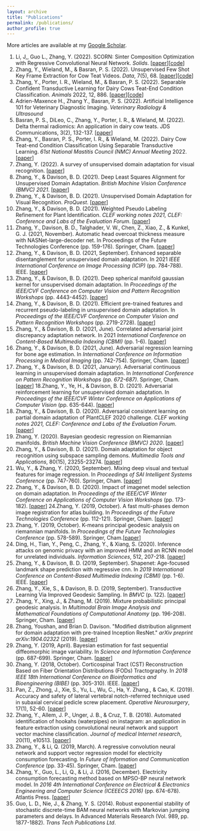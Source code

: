 ```yaml
---
layout: archive
title: "Publications"
permalink: /publications/
author_profile: true
---
```

More articles are available at my [Google Scholar](https://scholar.google.com/citations?user=47ItLM8AAAAJ&hl=en).

1. Li, J,, Guo L., Zhang, Y. (2022). SCORN: Sinter Composition Optimization with Regressive Convolutional Neural Network. <em>Solids</em>. \[[paper](https://github.com/YoushanZhang/YoushanZhang.github.io/blob/master/files/Unsupervised%20Few%20Shot%20Key%20Frame%20Extractionpdf)\]\[[code](https://github.com/YoushanZhang/SCORN)\]
2. Zhang, Y., Wieland, M., & Basran, P. S. (2022). Unsupervised Few Shot Key Frame Extraction for Cow Teat Videos. <em>Data</em>, 7(5), 68. \[[paper](https://github.com/YoushanZhang/YoushanZhang.github.io/blob/master/files/Unsupervised%20Few%20Shot%20Key%20Frame%20Extraction%20for%20Cow%20Teat%20Videos.pdf)\]\[[code](https://github.com/YoushanZhang/UFSKFE)\]
3. Zhang, Y., Porter, I. R., Wieland, M., & Basran, P. S. (2022). Separable Confident Transductive Learning for Dairy Cows Teat-End Condition Classification. <em>Animals</em> 2022, 12, 886. \[[paper](https://github.com/YoushanZhang/YoushanZhang.github.io/blob/master/files/Separable%20Confident%20Transductive%20Learning%20for%20Dairy%20Cows.pdf)\]\[[code](https://github.com/YoushanZhang/SCTL)\]
4. Adrien-Maxence H., Zhang Y., Basran, P. S. (2022). Artificial Intelligence 101 for Veterinary Diagnostic Imaging. <em>Veterinary Radiology & Ultrasound</em>
5. Basran, P. S., DiLeo, C., Zhang, Y., Porter, I. R., & Wieland, M. (2022). Delta thermal radiomics: An application in dairy cow teats. JDS Communications, 3(2), 132-137. \[[paper](https://github.com/YoushanZhang/YoushanZhang.github.io/blob/master/files/Delta%20thermal%20radiomics%20An%20application%20in%20dairy.pdf)\]
6. Zhang, Y., Basran, P. S., Porter, I. R., & Wieland, M. (2022). Dairy Cow Teat-end Condition Classification Using Separable Transductive Learning. <em>61st National Mastitis Council (NMC) Annual Meeting</em> 2022. \[[paper](https://github.com/YoushanZhang/YoushanZhang.github.io/blob/master/files/Dairy%20Cow%20Teat-end%20Condition%20Classification%20Using%20Separable%20Transductive%20Learning.pdf)\]
7. Zhang, Y. (2022). A survey of unsupervised domain adaptation for visual recognition. \[[paper](https://github.com/YoushanZhang/YoushanZhang.github.io/blob/master/files/A%20Survey%20of%20Unsupervised%20Domain%20Adaptation%20for%20Visual%20Recognition.pdf)\]
8. Zhang, Y., & Davison, B. D. (2021). Deep Least Squares Alignment for Unsupervised Domain Adaptation. <em>British Machine Vision Conference (BMVC) 2021</em>. \[[paper](https://github.com/YoushanZhang/YoushanZhang.github.io/blob/master/files/Deep%20Least%20Squares%20Alignment%20for%20UDA.pdf)\]
9. Zhang, Y., & Davison, B. D. (2021). Unsupervised Domain Adaptation for Visual Recognition. <em>ProQuest</em>. \[[paper](https://www.researchgate.net/profile/Youshan-Zhang-2/publication/355886005_Unsupervised_Domain_Adaptation_for_Visual_Recognition/links/618293e93c987366c31fe01c/Unsupervised-Domain-Adaptation-for-Visual-Recognition.pdf)\]
10. Zhang, Y., & Davison, B. D. (2021). Weighted Pseudo Labeling Refinement for Plant Identification. <em>CLEF working notes 2021, CLEF: Conference and Labs of the Evaluation Forum</em>. \[[paper](https://github.com/YoushanZhang/YoushanZhang.github.io/blob/master/files/Weighted_Pseudo_Labeling_Refinement_for_Plant_Identification%20(1).pdf)\]
11. Zhang, Y., Davison, B. D., Talghader, V. W., Chen, Z., Xiao, Z., & Kunkel, G. J. (2021, November). Automatic head overcoat thickness measure with NASNet-large-decoder net. In </em>Proceedings of the Future Technologies Conference</em> (pp. 159-176). Springer, Cham. \[[paper](https://github.com/YoushanZhang/YoushanZhang.github.io/blob/master/files/Automatic%20Head%20Overcoat%20Thickness%20Measure%20with%20NASNet-Large-Decoder%20Net.pdf)\]
12. Zhang, Y., & Davison, B. D. (2021, September). Enhanced separable disentanglement for unsupervised domain adaptation. In 2021 <em>IEEE International Conference on Image Processing (ICIP)</em> (pp. 784-788). IEEE. \[[paper](https://github.com/YoushanZhang/YoushanZhang.github.io/blob/master/files/ENHANCED%20SEPARABLE%20DISENTANGLEMENT%20FOR%20UDA.pdf)\]
13. Zhang, Y., & Davison, B. D. (2021). Deep spherical manifold gaussian kernel for unsupervised domain adaptation. In <em>Proceedings of the IEEE/CVF Conference on Computer Vision and Pattern Recognition Workshops </em> (pp. 4443-4452). \[[paper](https://github.com/YoushanZhang/YoushanZhang.github.io/blob/master/files/Zhang_Deep_Spherical_Manifold_Gaussian_Kernel_for_Unsupervised_Domain_Adaptation_CVPRW_2021_paper.pdf)\]
14. Zhang, Y., & Davison, B. D. (2021). Efficient pre-trained features and recurrent pseudo-labeling in unsupervised domain adaptation. In <em>Proceedings of the IEEE/CVF Conference on Computer Vision and Pattern Recognition Workshops</em> (pp. 2719-2728). \[[paper](https://github.com/YoushanZhang/YoushanZhang.github.io/blob/master/files/Zhang_Efficient_Pre-Trained_Features_and_Recurrent_Pseudo-Labeling_in_Unsupervised_Domain_Adaptation_CVPRW_2021_paper.pdf)\]
15. Zhang, Y., & Davison, B. D. (2021, June). Correlated adversarial joint discrepancy adaptation network. In 2021 <em>International Conference on Content-Based Multimedia Indexing (CBMI)</em> (pp. 1-6). \[[paper](https://github.com/YoushanZhang/YoushanZhang.github.io/blob/master/files/Correlated%20Adversarial%20Joint%20Discrepancy.pdf)\]
16. Zhang, Y., & Davison, B. D. (2021, June). Adversarial regression learning for bone age estimation. In <em>International Conference on Information Processing in Medical Imaging</em> (pp. 742-754). Springer, Cham. \[[paper](https://github.com/YoushanZhang/YoushanZhang.github.io/blob/master/files/Adversarial_Regression_Learning_for_Bone_Age_Estimation_IPMI1.pdf)\]
17. Zhang, Y., & Davison, B. D. (2021, January). Adversarial continuous learning in unsupervised domain adaptation. In <em>International Conference on Pattern Recognition Workshops (pp. 672-687)</em>. Springer, Cham. \[[paper](https://github.com/YoushanZhang/YoushanZhang.github.io/blob/master/files/Adversarial_Continuous_Learning_in_Unsupervised_Domain_Adaptation%20(1).pdf)\]
18.Zhang, Y., Ye, H., & Davison, B. D. (2021). Adversarial reinforcement learning for unsupervised domain adaptation. In <em>Proceedings of the IEEE/CVF Winter Conference on Applications of Computer Vision</em> (pp. 635-644). \[[paper](https://github.com/YoushanZhang/YoushanZhang.github.io/blob/master/files/Zhang_Adversarial_Reinforcement_Learning_for_Unsupervised_Domain_Adaptation_WACV_2021_paper.pdf)\]
19. Zhang, Y., & Davison, B. D. (2020). Adversarial consistent learning on partial domain adaptation of PlantCLEF 2020 challenge. <em>CLEF working notes 2021, CLEF: Conference and Labs of the Evaluation Forum</em>. \[[paper](https://github.com/YoushanZhang/YoushanZhang.github.io/blob/master/files/Adversarial_Consistent_Learning_on_Partial_Domain_.pdf)\]
20. Zhang, Y. (2020). Bayesian geodesic regression on Riemannian manifolds. <em>British Machine Vision Conference (BMVC) 2020</em>. \[[paper](https://github.com/YoushanZhang/YoushanZhang.github.io/blob/master/files/Bayesian%20Geodesic%20Regression%20on.pdf)\]
21. Zhang, Y., & Davison, B. D. (2021). Domain adaptation for object recognition using subspace sampling demons. <em>Multimedia Tools and Applications</em>, 80(15), 23255-23274. \[[paper](https://github.com/YoushanZhang/YoushanZhang.github.io/blob/master/files/Zhang-Davison2021_Article_DomainAdaptationForObjectRecog%20(1).pdf)\]
22. Wu, Y., & Zhang, Y. (2020, September). Mixing deep visual and textual features for image regression. In <em>Proceedings of SAI Intelligent Systems Conference</em> (pp. 747-760). Springer, Cham. \[[paper](https://github.com/YoushanZhang/YoushanZhang.github.io/blob/master/files/Mixing_Deep_Visual_and_Textual_Feature_for_Image_Regression2.pdf)\]
23. Zhang, Y., & Davison, B. D. (2020). Impact of imagenet model selection on domain adaptation. In <em>Proceedings of the IEEE/CVF Winter Conference on Applications of Computer Vision Workshops</em> (pp. 173-182). \[[paper](https://github.com/YoushanZhang/YoushanZhang.github.io/blob/master/files/Zhang_Impact_of_ImageNet_Model_Selection_on_Domain_Adaptation_WACVW_2020_paper.pdf)\]
24.Zhang, Y. (2019, October). A fast multi-phases demon image registration for atlas building. In <em>Proceedings of the Future Technologies Conference</em> (pp. 112-121). Springer, Cham. \[[paper](https://github.com/YoushanZhang/YoushanZhang.github.io/blob/master/files/Zhang2020_Chapter_AFastMulti-phasesDemonImageReg.pdf)\]
25. Zhang, Y. (2019, October). K-means principal geodesic analysis on riemannian manifolds. In <em>Proceedings of the Future Technologies Conference</em> (pp. 578-589). Springer, Cham.\[[paper](https://github.com/YoushanZhang/YoushanZhang.github.io/blob/master/files/Zhang2020_Chapter_K-meansPrincipalGeodesicAnalys.pdf)\]
26. Ding, H., Tian, Y., Peng, C., Zhang, Y., & Xiang, S. (2020). Inference attacks on genomic privacy with an improved HMM and an RCNN model for unrelated individuals. <em>Information Sciences</em>, 512, 207-218. \[[paper](https://github.com/YoushanZhang/YoushanZhang.github.io/blob/master/files/Inference%20attacks%20on%20genomic%20privacy%20with%20an%20improved%20HMM.pdf)\]
27. Zhang, Y., & Davison, B. D. (2019, September). Shapenet: Age-focused landmark shape prediction with regressive cnn. In <em>2019 International Conference on Content-Based Multimedia Indexing (CBMI)</em> (pp. 1-6). IEEE. \[[paper](https://github.com/YoushanZhang/YoushanZhang.github.io/blob/master/files/ShapeNet__Age_focused_Landmark_Shape_Prediction_with_Regressive_CNN%20(1).pdf)\]
28. Zhang, Y., Xie, S., & Davison, B. D. (2019, September). Transductive Learning Via Improved Geodesic Sampling. In <em>BMVC</em> (p. 122). \[[paper](https://github.com/YoushanZhang/YoushanZhang.github.io/blob/master/files/Transductive%20Learning%20Via%20Improved.pdf)\]
29. Zhang, Y., Xing, J., & Zhang, M. (2019). Mixture probabilistic principal geodesic analysis. In <em>Multimodal Brain Image Analysis and Mathematical Foundations of Computational Anatomy</em> (pp. 196-208). Springer, Cham. \[[paper](https://github.com/YoushanZhang/YoushanZhang.github.io/blob/master/files/Mixture%20Probabilistic%20Principal%20Geodesic.pdf)\]
30. Zhang, Youshan, and Brian D. Davison. "Modified distribution alignment for domain adaptation with pre-trained Inception ResNet." <em>arXiv preprint arXiv:1904.02322</em> (2019). \[[paper](https://github.com/YoushanZhang/YoushanZhang.github.io/blob/master/files/Modified%20Distribution%20Alignment%20for%20Domain%20Adaptation%20with%20Pre-trained%20Inception.pdf)\]
31. Zhang, Y. (2019, April). Bayesian estimation for fast sequential diffeomorphic image variability. In <em>Science and Information Conference</em> (pp. 687-699). Springer, Cham. \[[paper](https://github.com/YoushanZhang/YoushanZhang.github.io/blob/master/files/Zhang2020_Chapter_BayesianEstimationForFastSeque.pdf)\]
32. Zhang, Y. (2018, October). Corticospinal Tract (CST) Reconstruction Based on Fiber Orientation Distributions (FODs) Tractography. In <em>2018 IEEE 18th International Conference on Bioinformatics and Bioengineering (BIBE)</em> (pp. 305-310). IEEE. \[[paper](https://github.com/YoushanZhang/YoushanZhang.github.io/blob/master/files/CorticospinalTractCSTreconstructionbasedonfiberorientationdistributionsFODstractography.pdf)\]
33. Pan, Z., Zhong, J., Xie, S., Yu, L., Wu, C., Ha, Y. Zhang.,  & Cao, K. (2019). Accuracy and safety of lateral vertebral notch-referred technique used in subaxial cervical pedicle screw placement. <em>Operative Neurosurgery</em>, 17(1), 52-60. \[[paper](https://github.com/YoushanZhang/YoushanZhang.github.io/blob/master/files/AccuracyandSafetyofLateralVertebralNotch-ReferredTechniqueUsedinSubaxialCervicalPedicleScrewPlacement.pdf)\]
34. Zhang, Y., Allem, J. P., Unger, J. B., & Cruz, T. B. (2018). Automated identification of hookahs (waterpipes) on instagram: an application in feature extraction using convolutional neural network and support vector machine classification. <em>Journal of medical Internet research</em>, 20(11), e10513. \[[paper](https://github.com/YoushanZhang/YoushanZhang.github.io/blob/master/files/Automated%20Identification%20of%20Hookahs%20(Waterpipes)%20on%20Instagram.pdf)\]
35. Zhang, Y., & Li, Q. (2019, March). A regressive convolution neural network and support vector regression model for electricity consumption forecasting. In <em>Future of Information and Communication Conference</em> (pp. 33-45). Springer, Cham. \[[paper](https://github.com/YoushanZhang/YoushanZhang.github.io/blob/master/files/ARegressiveConvolutionNeuralnetworkand.pdf)\]
36. Zhang, Y., Guo, L., Li, Q., & Li, J. (2016, December). Electricity consumption forecasting method based on MPSO-BP neural network model. In <em>2016 4th International Conference on Electrical & Electronics Engineering and Computer Science (ICEEECS 2016)</em> (pp. 674-678). Atlantis Press. \[[paper](https://github.com/YoushanZhang/YoushanZhang.github.io/blob/master/files/ElectricityconsumptionforecastingmethodbasedonMPSO-BPneuralnetworkmodel.pdf)\]
37. Guo, L. D., Nie, J., & Zhang, Y. S. (2014). Robust exponential stability of stochastic discrete-time BAM neural networks with Markovian jumping parameters and delays. In Advanced Materials Research (Vol. 989, pp. 1877-1882). <em>Trans Tech Publications Ltd</em>. 











<!--  {% if author.googlescholar %}
  You can also find my articles on <u><a href="{{author.googlescholar}}">[my Google Scholar profile](https://scholar.google.com/citations?user=47ItLM8AAAAJ&hl=en)</a>.</u>
{% endif %}

{% include base_path %}

{% for post in site.publications reversed %}
  {% include archive-single.html %}
{% endfor %}
--> 
